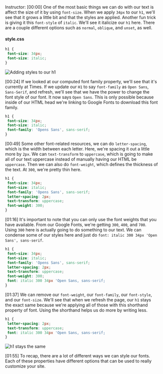 Instructor: [00:00] One of the most basic things we can do with our text is affect the size of it by using `font-size`. When we apply `34px` to our `h1`, we'll see that it grows a little bit and that the styles are applied. Another fun trick is giving it this `font-style` of `italic`. We'll see it italicize our `h1` here. There are a couple different options such as `normal`, `oblique`, and `unset`, as well.

#### style.css
```css
h1 {
 font-size: 34px;
 font-size: italic;
}
```
![Adding styles to our h1](https://res.cloudinary.com/dg3gyk0gu/image/upload/v1550792077/transcript-images/modify-font-style-in-css-font-size.jpg)

[00:24] If we looked at our computed font family property, we'll see that it's currently at Times. If we update our `H1` to say `font-family` as `Open Sans`, `Sans-Serif`, and refresh, we'll see that we have the power to change the font style of our font. It now says `Open Sans`. This is only possible because inside of our HTML head we're linking to Google Fonts to download this font family.

```css
h1 {
 font-size: 34px;
 font-size: italic;
 font-family: 'Opens Sans', sans-serif;
}
```

[00:49] Some other font-related resources, we can do `letter-spacing`, which is the width between each letter. Here, we're spacing it out a little more by `2px`. We can `text-transform` to `uppercase`, which is going to make all of our text uppercase instead of manually having our HTML be `uppercase`. Then we can also do `font-weight`, which defines the thickness of the text. At `300`, we're pretty thin here.

```css
h1 {
 font-size: 34px;
 font-size: italic;
 font-family: 'Opens Sans', sans-serif;
 letter-spacing: 2px;
 text-transform: uppercase;
 font-weight: 300;
}
```

[01:16] It's important to note that you can only use the font weights that you have available. From our Google Fonts, we're getting `300`, `400`, and `700`. Using `300` here is actually going to do something to our text. We can condense some of our styles here and just do `font: italic 300 34px 'Open Sans', sans-serif`.

```css
h1 {
 font-size: 34px;
 font-size: italic;
 font-family: 'Opens Sans', sans-serif;
 letter-spacing: 2px;
 text-transform: uppercase;
 font-weight: 300;
 font: italic 300 34px 'Open Sans, sans-serif;
}
```

[01:37] We can remove our `font-weight`, our `font-family`, our `font-style`, and our `font-size`. We'll see that when we refresh the page, our `h1` stays the exact same because we're applying all of those with this shorthand property of font. Using the shorthand helps us do more by writing less.

```css
h1 {
 letter-spacing: 2px;
 text-transform: uppercase;
 font: italic 300 34px 'Open Sans, sans-serif;
}
```

![h1 stays the same](https://res.cloudinary.com/dg3gyk0gu/image/upload/v1550793766/transcript-images/css-modify-font-style-in-css-h1-stays-the-same.jpg)

[01:55] To recap, there are a lot of different ways we can style our fonts. Each of these properties have different options that can be used to really customize your site.
